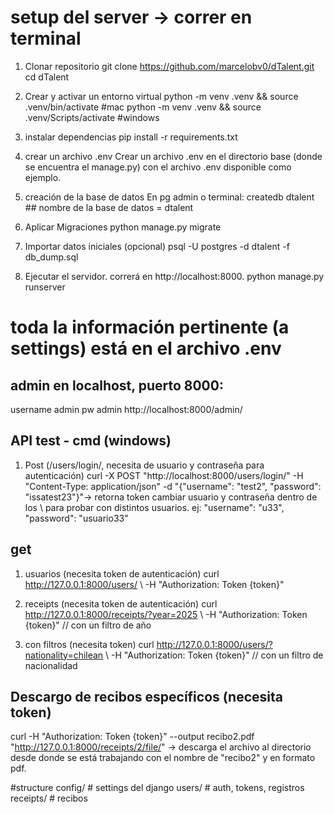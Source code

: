 # setup del server -> correr en terminal
1. Clonar repositorio
git clone https://github.com/marcelobv0/dTalent.git
cd dTalent
2. Crear y activar un entorno virtual
python -m venv .venv && source .venv/bin/activate #mac 
python -m venv .venv && source .venv/Scripts/activate #windows
3. instalar dependencias
pip install -r requirements.txt
4. crear un archivo .env
Crear un archivo .env en el directorio base (donde se encuentra el manage.py) con el archivo .env disponible como ejemplo.
5. creación de la base de datos
En pg admin o terminal: 
createdb dtalent  ## nombre de la base de datos = dtalent
6. Aplicar Migraciones
python manage.py migrate
7. Importar datos iniciales (opcional)
psql -U postgres -d dtalent -f db_dump.sql 

8. Ejecutar el servidor. correrá en http://localhost:8000.
python manage.py runserver

# toda la información pertinente (a settings) está en el archivo .env


## admin en localhost, puerto 8000: 
username admin pw admin
http://localhost:8000/admin/

## API test - cmd (windows)
1. Post (/users/login/, necesita de usuario y contraseña para autenticación)
curl -X POST "http://localhost:8000/users/login/" -H "Content-Type: application/json" -d "{\"username\": \"test2\", \"password\": \"issatest23\"}"-> retorna token
 cambiar usuario y contraseña dentro de los \\ para probar con distintos usuarios. ej: \"username\": \"u33\", \"password\": \"usuario33\"


## get
1. usuarios (necesita token de autenticación)
curl http://127.0.0.1:8000/users/ \ -H "Authorization: Token {token}" 

2. receipts (necesita token de autenticación)
curl http://127.0.0.1:8000/receipts/?year=2025 \ -H "Authorization: Token {token}"  // con un filtro de año

3. con filtros (necesita token)
curl http://127.0.0.1:8000/users/?nationality=chilean \ -H "Authorization: Token {token}"  // con un filtro de nacionalidad

## Descargo de recibos específicos (necesita token)
curl -H "Authorization: Token {token}" --output recibo2.pdf "http://127.0.0.1:8000/receipts/2/file/" -> descarga el archivo al directorio desde donde se está trabajando con el nombre de "recibo2" y en formato pdf.



#structure 
config/           # settings del django
users/            # auth, tokens, registros
receipts/         # recibos
